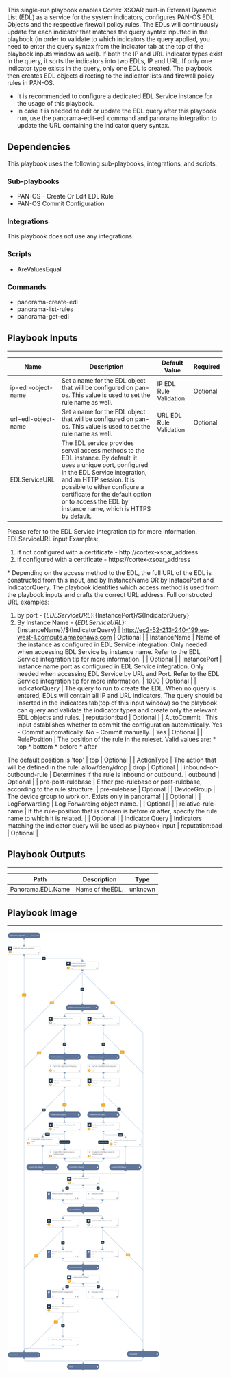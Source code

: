 This single-run playbook enables Cortex XSOAR built-in External Dynamic List (EDL) as a service for the system indicators, configures PAN-OS EDL Objects and the respective firewall policy rules.
The EDLs will continuously update for each indicator that matches the query syntax inputted in the playbook
(in order to validate to which indicators the query applied, you need to enter the query syntax from the indicator tab at the top of the playbook inputs window as well).
If both the IP and URL indicator types exist in the query, it sorts the indicators into two EDLs, IP and URL. If only one indicator type exists in the query, only one EDL is created.
The playbook then creates EDL objects directing to the indicator lists and firewall policy rules in PAN-OS.
- It is recommended to configure a dedicated EDL Service instance for the usage of this playbook.
- In case it is needed to edit or update the EDL query after this playbook run, use the panorama-edit-edl command and panorama integration to update the URL containing the indicator query syntax.

## Dependencies
This playbook uses the following sub-playbooks, integrations, and scripts.

### Sub-playbooks
* PAN-OS - Create Or Edit EDL Rule
* PAN-OS Commit Configuration

### Integrations
This playbook does not use any integrations.

### Scripts
* AreValuesEqual

### Commands
* panorama-create-edl
* panorama-list-rules
* panorama-get-edl

## Playbook Inputs
---

| **Name** | **Description** | **Default Value** | **Required** |
| --- | --- | --- | --- |
| ip-edl-object-name | Set a name for the EDL object that will be configured on pan\-os. This value is used to set the rule name as well. | IP EDL Rule Validation | Optional |
| url-edl-object-name | Set a name for the EDL object that will be configured on pan\-os. This value is used to set the rule name as well. | URL EDL Rule Validation | Optional |
| EDLServiceURL | The EDL service provides serval access methods to the EDL instance. By default, it uses a unique port, configured in the EDL Service integration, and an HTTP session. It is possible to either configure a certificate for the default option or to access the EDL by instance name, which is HTTPS by default.
Please refer to the EDL Service integration tip for more information.
EDLServiceURL input Examples:
  1. if not configured with a certificate \-  http://cortex\-xsoar\_address
  2. if configured with a certificate \- https://cortex\-xsoar\_address

\* Depending on the access method to the EDL, the full URL of the EDL is constructed from this input, and by InstanceName OR by InstacePort and IndicatorQuery. The playbook identifies which access method is used from the playbook inputs and crafts the correct URL address.
Full constructed URL examples:
1. by port  \-
$\{EDLServiceURL\}:$\{InstancePort\}/$\{IndicatorQuery\}
2. By Instance Name \-
$\{EDLServiceURL\}:$\{InstanceName\}/$\{IndicatorQuery\}
  | http://ec2-52-213-240-199.eu-west-1.compute.amazonaws.com | Optional |
| InstanceName | Name of the instance as configured in EDL Service integration.
Only needed when accessing EDL Service by instance name.
Refer to the EDL Service integration tip for more information. |  | Optional |
| InstancePort | Instance name port as configured in EDL Service integration.
Only needed when accessing EDL Service by URL and Port.
Refer to the EDL Service integration tip for more information. | 1000 | Optional |
| IndicatorQuery | The query to run to create the EDL.
When no query is entered, EDLs will contain all IP and URL indicators.
The query should be inserted in the indicators tab\(top of this input window\) so the playbook can query and validate the indicator types and create only the relevant EDL objects and rules. | reputation:bad | Optional |
| AutoCommit | This input establishes whether to commit the configuration automatically.
Yes \- Commit automatically.
No \- Commit manually. | Yes | Optional |
| RulePosition | The position of the rule in the ruleset. Valid values are:
  \* top
  \* bottom
  \* before
  \* after

The default position is 'top' | top | Optional |
| ActionType | The action that will be defined in the rule:
allow/deny/drop
 | drop | Optional |
| inbound-or-outbound-rule | Determines if the rule is inbound or outbound. | outbound | Optional |
| pre-post-rulebase | Either pre\-rulebase or post\-rulebase,  according to the rule structure. | pre-rulebase | Optional |
| DeviceGroup | The device group to work on. Exists only in panorama\! |  | Optional |
| LogForwarding | Log Forwarding object name. |  | Optional |
| relative-rule-name | If the rule\-position that is chosen is before or after, specify the rule name to which it is related. |  | Optional |
| Indicator Query | Indicators matching the indicator query will be used as playbook input | reputation:bad | Optional |

## Playbook Outputs
---

| **Path** | **Description** | **Type** |
| --- | --- | --- |
| Panorama.EDL.Name | Name of theEDL. | unknown |

## Playbook Image
---
![PAN-OS EDL Service Configuration](https://raw.githubusercontent.com/demisto/content/master/Packs/EDL/doc_files/PAN-OS_EDL_Service_Configuration.png)
